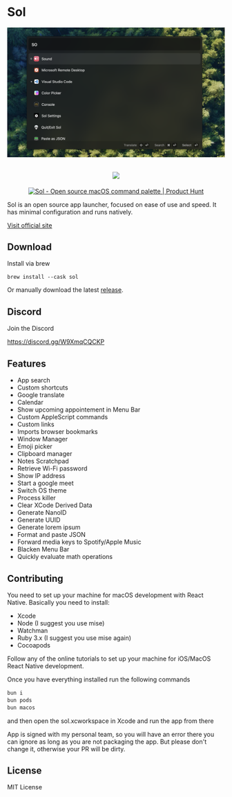 # Sol

![Header](Header.png)

<br/>
<div align="center">
  <a align="center" href="https://twitter.com/ospfranco">
    <img src="https://img.shields.io/twitter/follow/ospfranco?label=Follow%20%40ospfranco&style=social" />
  </a>
  <br/>
  <br/>
  <a align="center" href="https://www.producthunt.com/posts/sol-2?utm_source=badge-top-post-badge&utm_medium=badge&utm_souce=badge-sol&#0045;2" target="_blank"><img src="https://api.producthunt.com/widgets/embed-image/v1/top-post-badge.svg?post_id=336659&theme=dark&period=daily" alt="Sol - Open&#0032;source&#0032;macOS&#0032;command&#0032;palette | Product Hunt" style="width: 250px; height: 54px;" width="250" height="54" /></a>
</div>

Sol is an open source app launcher, focused on ease of use and speed. It has minimal configuration and runs natively.

[Visit official site](https://sol.ospfranco.com)

## Download

Install via brew

```
brew install --cask sol
```

Or manually download the latest [release](https://github.com/ospfranco/sol/tree/main/releases).

## Discord

Join the Discord

https://discord.gg/W9XmqCQCKP

## Features

- App search
- Custom shortcuts
- Google translate
- Calendar
- Show upcoming appointement in Menu Bar
- Custom AppleScript commands
- Custom links
- Imports browser bookmarks
- Window Manager
- Emoji picker
- Clipboard manager
- Notes Scratchpad
- Retrieve Wi-Fi password
- Show IP address
- Start a google meet
- Switch OS theme
- Process killer
- Clear XCode Derived Data
- Generate NanoID
- Generate UUID
- Generate lorem ipsum
- Format and paste JSON
- Forward media keys to Spotify/Apple Music
- Blacken Menu Bar
- Quickly evaluate math operations

## Contributing

You need to set up your machine for macOS development with React Native. Basically you need to install:

- Xcode
- Node (I suggest you use mise)
- Watchman
- Ruby 3.x (I suggest you use mise again)
- Cocoapods

Follow any of the online tutorials to set up your machine for iOS/MacOS React Native development.

Once you have everything installed run the following commands

```sh
bun i
bun pods
bun macos
```

and then open the sol.xcworkspace in Xcode and run the app from there

App is signed with my personal team, so you will have an error there you can ignore as long as you are not packaging the app. But please don't change it, otherwise your PR will be dirty.

## License

MIT License
